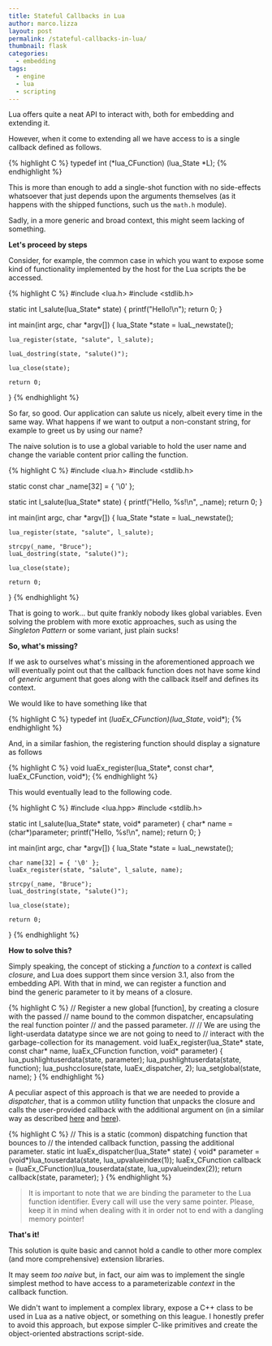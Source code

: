 ```yaml
---
title: Stateful Callbacks in Lua
author: marco.lizza
layout: post
permalink: /stateful-callbacks-in-lua/
thumbnail: flask
categories:
  - embedding
tags:
  - engine
  - lua
  - scripting
---
```

Lua offers quite a neat API to interact with, both for embedding and extending it.

However, when it come to extending all we have access to is a single callback defined as follows.

{% highlight C %}
typedef int (*lua_CFunction) (lua_State *L);
{% endhighlight %}

This is more than enough to add a single-shot function with no side-effects whatsoever that just depends upon the arguments themselves (as it happens with the shipped functions, such us the `math.h` module).

Sadly, in a more generic and broad context, this might seem lacking of something.

**Let's proceed by steps**

Consider, for example, the common case in which you want to expose some kind of functionality implemented by the host for the Lua scripts the be accessed.

{% highlight C %}
#include <lua.h>
#include <stdlib.h>

static int l_salute(lua_State* state)
{
    printf("Hello!\n");
    return 0;
}

int main(int argc, char *argv[])
{
    lua_State *state = luaL_newstate();

    lua_register(state, "salute", l_salute);

    luaL_dostring(state, "salute()");

    lua_close(state);

    return 0;
}
{% endhighlight %}

So far, so good. Our application can salute us nicely, albeit every time in the same way. What happens if we want to output a non-constant string, for example to greet us by using our name?

The naive solution is to use a global variable to hold the user name and change the variable content prior calling the function.

{% highlight C %}
#include <lua.h>
#include <stdlib.h>

static const char _name[32] = { '\0' };

static int l_salute(lua_State* state)
{
    printf("Hello, %s!\n", _name);
    return 0;
}

int main(int argc, char *argv[])
{
    lua_State *state = luaL_newstate();

    lua_register(state, "salute", l_salute);

    strcpy(_name, "Bruce");
    luaL_dostring(state, "salute()");

    lua_close(state);

    return 0;
}
{% endhighlight %}

That is going to work... but quite frankly nobody likes global variables. Even solving the problem with more exotic approaches, such as using the *Singleton Pattern* or some variant, just plain sucks!

**So, what's missing?**

If we ask to ourselves what's missing in the aforementioned approach we will eventually point out that the callback function does not have some kind of *generic* argument that goes along with the callback itself and defines its context.

We would like to have something like that

{% highlight C %}
typedef int (*luaEx_CFunction)(lua_State*, void*);
{% endhighlight %}

And, in a similar fashion, the registering function should display a signature as follows

{% highlight C %}
void luaEx_register(lua_State*, const char*, luaEx_CFunction, void*);
{% endhighlight %}

This would eventually lead to the following code.

{% highlight C %}
#include <lua.hpp>
#include <stdlib.h>

static int l_salute(lua_State* state, void* parameter)
{
    char* name = (char*)parameter;
    printf("Hello, %s!\n", name);
    return 0;
}

int main(int argc, char *argv[])
{
    lua_State *state = luaL_newstate();

    char name[32] = { '\0' };
    luaEx_register(state, "salute", l_salute, name);

    strcpy(_name, "Bruce");
    luaL_dostring(state, "salute()");

    lua_close(state);

    return 0;
}
{% endhighlight %}

**How to solve this?**

Simply speaking, the concept of sticking a *function* to a *context* is called *closure*, and Lua does support them since version 3.1, also from the embedding API. With that in mind, we can register a function and bind the generic parameter to it by means of a closure.

{% highlight C %}
// Register a new global [function], by creating a closure with the passed
// name bound to the common dispatcher, encapsulating the real function pointer
// and the passed parameter.
//
// We are using the light-userdata datatype since we are not going to need to
// interact with the garbage-collection for its management.
void luaEx_register(lua_State* state, const char* name, luaEx_CFunction function, void* parameter)
{
    lua_pushlightuserdata(state, parameter);
    lua_pushlightuserdata(state, function);
    lua_pushcclosure(state, luaEx_dispatcher, 2);
    lua_setglobal(state, name);
}
{% endhighlight %}

A peculiar aspect of this approach is that we are needed to provide a *dispatcher*, that is a common utility function that unpacks the closure and calls the user-provided callback with the additional argument on (in a similar way as described [here][1] and [here][2]).

{% highlight C %}
// This is a static (common) dispatching function that bounces to
// the intended callback function, passing the additional parameter.
static int luaEx_dispatcher(lua_State* state)
{
    void* parameter = (void*)lua_touserdata(state, lua_upvalueindex(1));
    luaEx_CFunction callback = (luaEx_CFunction)lua_touserdata(state, lua_upvalueindex(2));
    return callback(state, parameter);
}
{% endhighlight %}

> It is important to note that we are binding the parameter to the Lua function identifier. Every call will use the very same pointer. Please, keep it in mind when dealing with it in order not to end with a dangling memory pointer!

**That's it!**

This solution is quite basic and cannot hold a candle to other more complex (and more comprehensive) extension libraries.

It may seem *too naive* but, in fact, our aim was to implement the single simplest method to have access to a parameterizable *context* in the callback function.

We didn't want to implement a complex library, expose a C++ class to be used in Lua as a native object, or something on this league. I honestly prefer to avoid this approach, but expose simpler C-like primitives and create the object-oriented abstractions script-side.

 [1]: http://www.gamedev.net/page/resources/_/technical/game-programming/exporting-c-functions-to-lua-r2629
 [2]: http://lua-users.org/lists/lua-l/2000-01/msg00051.html